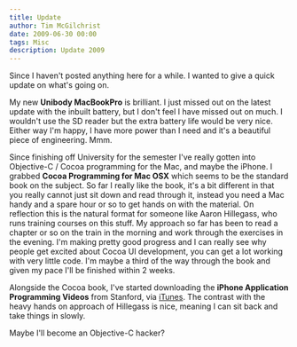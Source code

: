 ```yaml
---
title: Update
author: Tim McGilchrist
date: 2009-06-30 00:00
tags: Misc
description: Update 2009
---
```


Since I haven't posted anything here for a while. I wanted to give a quick
update on what's going on.

My new **Unibody MacBookPro** is brilliant. I just missed out on
the latest update with the inbuilt battery, but I don't feel I have missed out
on much. I wouldn't use the SD reader but the extra battery life would be very
nice. Either way I'm happy, I have more power than I need and it's a beautiful
piece of engineering. Mmm.

Since finishing off University for the semester I've really gotten into
Objective-C / Cocoa programming for the Mac, and maybe the iPhone. I grabbed
**Cocoa Programming for Mac OSX** which seems to be the standard
book on the subject. So far I really like the book, it's a bit different in that
you really cannot just sit down and read through it, instead you need a Mac
handy and a spare hour or so to get hands on with the material. On reflection
this is the natural format for someone like Aaron Hillegass, who runs training
courses on this stuff. My approach so far has been to read a chapter or so on
the train in the morning and work through the exercises in the evening. I'm
making pretty good progress and I can really see why people get excited about
Cocoa UI development, you can get a lot working with very little code. I'm maybe
a third of the way through the book and given my pace I'll be finished within 2
weeks.

Alongside the Cocoa book, I've started downloading the **iPhone Application
Programming Videos** from Stanford, via
[iTunes](http://deimos3.apple.com/WebObjects/Core.woa/Browse/itunes.stanford.edu.2024353965.02024353968). The
contrast with the heavy hands on approach of Hillegass is nice, meaning I can
sit back and take things in slowly.

Maybe I'll become an Objective-C hacker?

